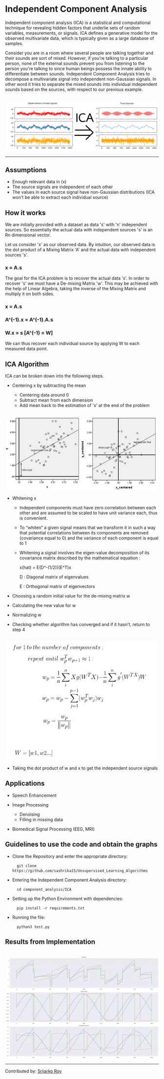 # Independent Component Analysis

Independent component analysis (ICA) is a statistical and computational technique for revealing hidden factors that underlie sets of random variables, measurements, or signals. ICA defines a generative model for the observed multivariate data, which is typically given as a large database of samples. 

Consider you are in a room where several people are talking together and their sounds are sort of mixed. However, if you're talking to a particular person, none of the external sounds prevent you from listening to the person you're talking to since human beings possess the innate ability to differentiate between sounds. Independent Component Analysis tries to decompose a multivariate signal into independent non-Gaussian signals. In other word it tries to separate the mixed sounds into individual independent sounds based on the sources, with respect to our previous example. 

<br>

<img src = "assets/ica.png">

<hr>

## Assumptions
  - Enough relevant data in (x)
  - The source signals are independent of each other
  - The values in each source signal have non-Gaussian distributions (ICA won't be able to extract each individual source)
  
## How it works
We are initially provided with a dataset as data 's' with 'n' independent sources. So essentially the actual data with independent sources 's' is an Rn dimensional vector. 

Let us consider 'x' as our observed data. By intuition, our observed data is the dot product of a Mixing Matrix 'A' and the actual data with independent sources 's'.

### **x = A.s**

The goal for the ICA problem is to recover the actual data 's'. In order to recover 's' we must have a De-mixing Matrix 'w'. This may be achieved with the help of Linear Algebra, taking the inverse of the Mixing Matrix and multiply it on both sides.

### x = A.s
### A^(-1).x = A^(-1).A.s
### W.x = s  [A^(-1) = W]

We can thus recover each individual source by applying W to each measured data point.

## ICA Algorithm
ICA can be broken down into the following steps.

- Centering x by subtracting the mean

  - Centering data around 0
  - Subtract mean from each dimension
  - Add mean back to the estimation of 's' at the end of the problem
  
<br>  
<img src = "assets/Center.jpg">

<br>
 
- Whitening x

  - Independent components must have zero correlation between each other and are assumed to be scaled to have unit variance each, thus is convenient.
  - To “whiten” a given signal means that we transform it in such a way that potential correlations between its components are removed (covariance equal to 0) and the variance of each component is equal to 1
  - Whitening a signal involves the eigen-value decomposition of its covariance matrix described by the mathematical equation :
  
      x(hat) = E(D^-(1/2))(E^T)x

      D : Diagonal matrix of eigenvalues

      E : Orthogonal matrix of eigenvectors

- Choosing a random initial value for the de-mixing matrix w

- Calculating the new value for w

- Normalizing w

- Checking whether algorithm has converged and if it hasn’t, return to step 4

<br>
<img src = "assets/algo.png">

<br>

- Taking the dot product of w and x to get the independent source signals

## Applications
  - Speech Enhancement
  
  - Image Processing
  
    - Denoising
    - Filling in missing data
  
  - Biomedical Signal Processing (EEG, MRI)

## Guidelines to use the code and obtain the graphs 
- Clone the Repository and enter the appropriate directory: 

        git clone https://github.com/sashrika15/Unsupervised_Learning_Algorithms

- Entering the Independent Component Analysis directory: 

        cd component_analysis/ICA
        
- Setting up the Python Environment with dependencies:

        pip install -r requirements.txt

- Running the file:

        python3 test.py
  
## Results from Implementation

<br>
<img src = "assets/Mixed.png">

<hr>

Contributed by: <a href="https://github.com/srijarkoroy">Srijarko Roy</a>

  

